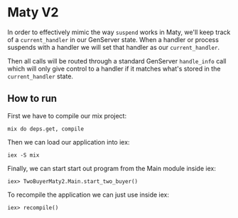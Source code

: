 # Maty V2

In order to effectively mimic the way `suspend` works in Maty, we'll keep track of a `current_handler` in our GenServer state. When a handler or process suspends with a handler we will set that handler as our `current_handler`.

Then all calls will be routed through a standard GenServer `handle_info` call which will only give control to a handler if it matches what's stored in the `current_handler` state.


## How to run

First we have to compile our mix project:
```
mix do deps.get, compile
```

Then we can load our application into iex:
```
iex -S mix
```

Finally, we can start start out program from the Main module inside iex:
```
iex> TwoBuyerMaty2.Main.start_two_buyer()
```

To recompile the application we can just use inside iex:
```
iex> recompile()
```